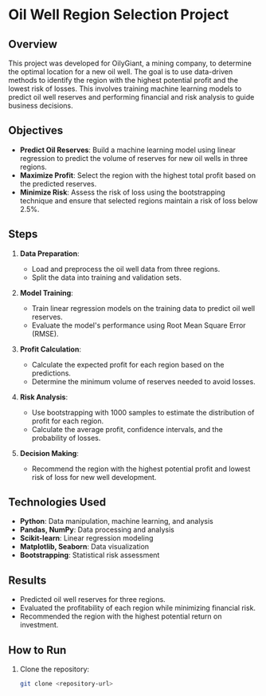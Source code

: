 # Oil Well Region Selection Project

## Overview
This project was developed for OilyGiant, a mining company, to determine the optimal location for a new oil well. The goal is to use data-driven methods to identify the region with the highest potential profit and the lowest risk of losses. This involves training machine learning models to predict oil well reserves and performing financial and risk analysis to guide business decisions.

## Objectives
- **Predict Oil Reserves**: Build a machine learning model using linear regression to predict the volume of reserves for new oil wells in three regions.
- **Maximize Profit**: Select the region with the highest total profit based on the predicted reserves.
- **Minimize Risk**: Assess the risk of loss using the bootstrapping technique and ensure that selected regions maintain a risk of loss below 2.5%.

## Steps
1. **Data Preparation**: 
   - Load and preprocess the oil well data from three regions.
   - Split the data into training and validation sets.

2. **Model Training**:
   - Train linear regression models on the training data to predict oil well reserves.
   - Evaluate the model's performance using Root Mean Square Error (RMSE).

3. **Profit Calculation**:
   - Calculate the expected profit for each region based on the predictions.
   - Determine the minimum volume of reserves needed to avoid losses.

4. **Risk Analysis**:
   - Use bootstrapping with 1000 samples to estimate the distribution of profit for each region.
   - Calculate the average profit, confidence intervals, and the probability of losses.

5. **Decision Making**:
   - Recommend the region with the highest potential profit and lowest risk of loss for new well development.

## Technologies Used
- **Python**: Data manipulation, machine learning, and analysis
- **Pandas, NumPy**: Data processing and analysis
- **Scikit-learn**: Linear regression modeling
- **Matplotlib, Seaborn**: Data visualization
- **Bootstrapping**: Statistical risk assessment

## Results
- Predicted oil well reserves for three regions.
- Evaluated the profitability of each region while minimizing financial risk.
- Recommended the region with the highest potential return on investment.

## How to Run
1. Clone the repository:
   ```bash
   git clone <repository-url>
